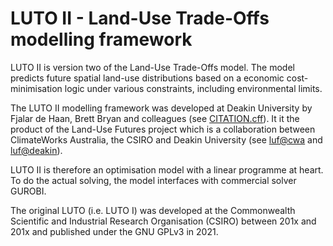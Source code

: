 LUTO II - Land-Use Trade-Offs modelling framework
=================================================

LUTO II is version two of the Land-Use Trade-Offs model. The model predicts future spatial land-use distributions based on a economic cost-minimisation logic under various constraints, including environmental limits.

The LUTO II modelling framework was developed at Deakin University by Fjalar de Haan, Brett Bryan and colleagues (see [CITATION.cff](CITATION.cff)). It it the product of the Land-Use Futures project which is a collaboration between ClimateWorks Australia, the CSIRO and Deakin University (see [luf@cwa](https://www.climateworksaustralia.org/project/land-use-futures/) and [luf@deakin](https://www.planet-a.earth/other-projects-1/e6xzzv5emwd7p9fsd8pxyluv4840iz)).



LUTO II is therefore an optimisation model with a linear programme at heart. To do the actual solving, the model interfaces with commercial solver GUROBI.

The original LUTO (i.e. LUTO I) was developed at the Commonwealth Scientific and Industrial Research Organisation (CSIRO) between 201x and 201x and published under the GNU GPLv3 in 2021.


